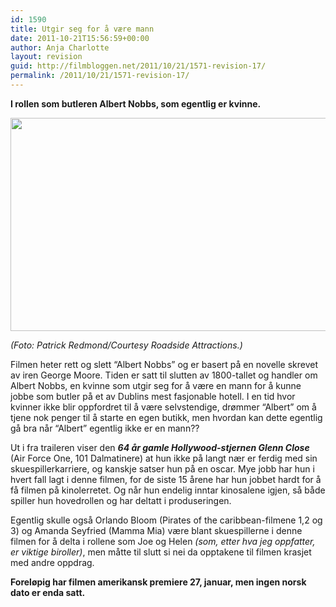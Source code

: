 ```yaml
---
id: 1590
title: Utgir seg for å være mann
date: 2011-10-21T15:56:59+00:00
author: Anja Charlotte
layout: revision
guid: http://filmbloggen.net/2011/10/21/1571-revision-17/
permalink: /2011/10/21/1571-revision-17/
---
```

 **I rollen som butleren Albert Nobbs, som egentlig er kvinne.**

<a href="http://filmbloggen.net/?attachment_id=1580" rel="attachment wp-att-1580"><img class="alignnone size-large wp-image-1580" src="http://filmbloggen.net/wp-content/uploads//2011/10/Albert-Nobbs-e1319204232314.jpg" alt="" width="619" height="341" /></a>

_(Foto: Patrick Redmond/Courtesy Roadside Attractions.)_

Filmen heter rett og slett “Albert Nobbs” og er basert på en novelle skrevet av iren George Moore. Tiden er satt til slutten av 1800-tallet og handler om Albert Nobbs, en kvinne som utgir seg for å være en mann for å kunne jobbe som butler på et av Dublins mest fasjonable hotell. I en tid hvor kvinner ikke blir oppfordret til å være selvstendige, drømmer “Albert” om å tjene nok penger til å starte en egen butikk, men hvordan kan dette egentlig gå bra når “Albert” egentlig ikke er en mann??

Ut i fra traileren viser den _**64 år gamle Hollywood-stjernen Glenn Close**_ (Air Force One, 101 Dalmatinere) at hun ikke på langt nær er ferdig med sin skuespillerkarriere, og kanskje satser hun på en oscar. Mye jobb har hun i hvert fall lagt i denne filmen, for de siste 15 årene har hun jobbet hardt for å få filmen på kinolerretet. Og når hun endelig inntar kinosalene igjen, så både spiller hun hovedrollen og har deltatt i produseringen.

Egentlig skulle også Orlando Bloom (Pirates of the caribbean-filmene 1,2 og 3) og Amanda Seyfried (Mamma Mia) være blant skuespillerne i denne filmen for å delta i rollene som Joe og Helen _(som, etter hva jeg oppfatter, er viktige biroller)_, men måtte til slutt si nei da opptakene til filmen krasjet med andre oppdrag.

**Foreløpig har filmen amerikansk premiere 27, januar, men ingen norsk dato er enda satt.**

<span class='embed-youtube' style='text-align:center; display: block;'></span>